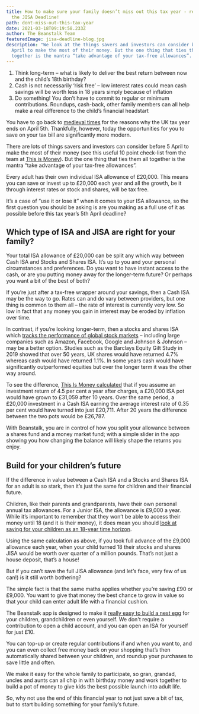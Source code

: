 ```yaml
---
title: How to make sure your family doesn’t miss out this tax year - remember
  the JISA Deadline!
path: dont-miss-out-this-tax-year
date: 2021-03-18T09:19:58.233Z
author: The Beanstalk Team
featuredImage: jisa-deadline-blog.jpg
description: "We look at the things savers and investors can consider before 5
  April to make the most of their money. But the one thing that ties them all
  together is the mantra “take advantage of your tax-free allowances”.  "
---
```

1. Think long-term – what is likely to deliver the best return between now and the child’s 18th birthday?
2. Cash is not necessarily ‘risk free’ – low interest rates could mean cash savings will be worth less in 18 years simply because of inflation
3. Do something! You don’t have to commit to regular or minimum contributions. Roundups, cash-back, other family members can all help make a real difference to the child’s financial headstart

You have to go back to [medieval times](https://www.independent.co.uk/money/why-uk-tax-year-begins-april-6-it-s-very-strange-tale-a6970801.html) for the reasons why the UK tax year ends on April 5th. Thankfully, however, today the opportunities for you to save on your tax bill are significantly more modern.

There are lots of things savers and investors can consider before 5 April to make the most of their money (see this useful 10 point check-list from the team at [This is Money](https://www.thisismoney.co.uk/money/investing/article-9215119/Tax-year-end-checklist-Ten-things-consider-5-April-2021.html)). But the one thing that ties them all together is the mantra “take advantage of your tax-free allowances”.  

Every adult has their own individual ISA allowance of £20,000. This means you can save or invest up to £20,000 each year and all the growth, be it through interest rates or stock and shares, will be tax free. 

It’s a case of “use it or lose it” when it comes to your ISA allowance, so the first question you should be asking is are you making as a full use of it as possible before this tax year’s 5th April deadline?

## Which type of ISA and JISA are right for your family?

Your total ISA allowance of £20,000 can be split any which way between Cash ISA and Stocks and Shares ISA. It’s up to you and your personal circumstances and preferences. Do you want to have instant access to the cash, or are you putting money away for the longer-term future? Or perhaps you want a bit of the best of both?

If you’re just after a tax-free wrapper around your savings, then a Cash ISA may be the way to go. Rates can and do vary between providers, but one thing is common to them all – the rate of interest is currently very low. So low in fact that any money you gain in interest may be eroded by inflation over time. 

In contrast, if you’re looking longer-term, then a stocks and shares ISA which [tracks the performance of global stock markets](https://beanstalkapp.co.uk/designed-for-growth) – including large companies such as Amazon, Facebook, Google and Johnson & Johnson – may be a better option. Studies such as the Barclays Equity Gilt Study in 2019 showed that over 50 years, UK shares would have returned 4.7% whereas cash would have returned 1.1%. In some years cash would have significantly outperformed equities but over the longer term it was the other way around.

To see the difference, [This Is Money calculated](https://www.thisismoney.co.uk/money/investing/article-9215119/Tax-year-end-checklist-Ten-things-consider-5-April-2021.html) that if you assume an investment return of 4.5 per cent a year after charges, a £20,000 ISA pot would have grown to £31,059 after 10 years. Over the same period, a £20,000 investment in a Cash ISA earning the average interest rate of 0.35 per cent would have turned into just £20,711. After 20 years the difference between the two pots would be £26,787.  

With Beanstalk, you are in control of how you split your allowance between a shares fund and a money market fund; with a simple slider in the app showing you how changing the balance will likely shape the returns you enjoy.

## Build for your children’s future

If the difference in value between a Cash ISA and a Stocks and Shares ISA for an adult is so stark, then it’s just the same for children and their financial future.

Children, like their parents and grandparents, have their own personal annual tax allowances. For a Junior ISA, the allowance is £9,000 a year. While it’s important to remember that they won’t be able to access their money until 18 (and it is their money), it does mean you should [look at saving for your children as an 18-year time horizon](https://www.dailymail.co.uk/money/saving/article-9369737/Watch-childrens-savings-grow-Junior-Isas-generous.html).

Using the same calculation as above, if you took full advance of the £9,000 allowance each year, when your child turned 18 their stocks and shares JISA would be worth over quarter of a million pounds. That’s not just a house deposit, that’s a house!  

But if you can’t save the full JISA allowance (and let’s face, very few of us can!) is it still worth bothering?

The simple fact is that the same maths applies whether you’re saving £90 or £9,000. You want to give that money the best chance to grow in value so that your child can enter adult life with a financial cushion.

The Beanstalk app is designed to make it [really easy to build a nest egg](https://beanstalkapp.co.uk/features) for your children, grandchildren or even yourself. We don't require a contribution to open a child account, and you can open an ISA for yourself for just £10. 

You can top-up or create regular contributions if and when you want to, and you can even collect free money back on your shopping that’s then automatically shared between your children, and roundup your purchases to save little and often.

We make it easy for the whole family to participate, so gran, grandad, uncles and aunts can all chip in with birthday money and work together to build a pot of money to give kids the best possible launch into adult life.

So, why not use the end of this financial year to not just save a bit of tax, but to start building something for your family’s future.